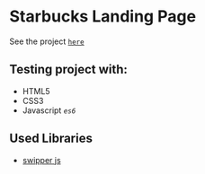 # Starbucks Landing Page
See the project [`here`](https://mohammedelgohary.github.io/starbucks_landing_page/)


## Testing project with: 
 * HTML5
 * CSS3
 * Javascript *`es6`*

## Used Libraries
 * [swipper js](https://swiperjs.com/)

